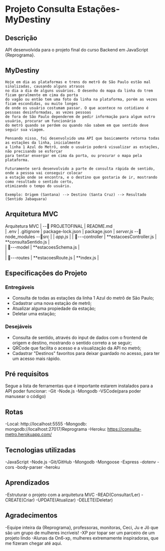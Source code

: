 # Projeto Consulta Estações- MyDestiny

## Descrição 
API desenvolvida para o projeto final do curso Backend em JavaScript {Reprograma}.

## MyDestiny

    Hoje em dia as plataformas e trens do metrô de São Paulo estão mal sinalizadas, causando alguns atrasos 
    no dia a dia de alguns usuários. O desenho do mapa da linha do trem ficam geralmente em cima da porta 
    do vagão ou então tem uma foto da linha na plataforma, porém as vezes ficam escondidas, ou muito longes 
    de onde os usuário costumam passar. O que acontece no cotidiano é pessoas desinformadas, as vezes pessoas
    de fora de São Paulo dependerem de pedir informação para algum outro usuário, procurar um funcionário 
    do metrô quando se perdem ou quando não sabem em que sentido deve seguir sua viagem.

    Pensando nisso, foi desenvolvido uma API que basicamente retorna todas as estações da linha, inicialmente 
    a linha 1 Azul do Metrô, onde o usuário poderá visualizar as estações, não precisando se esforçar 
    para tentar enxergar em cima da porta, ou procurar o mapa pela plataforma.

    Futuramente será desenvolvido a parte de consulta rápida de sentido, onde a pessoa vai conseguir colocar
    a estação onde se encontra, e o destino que gostaria de ir, mostrando como resultado o sentido certo,
    otimizando o tempo do usuário.

    Exemplo: Origem (Santana) --> Destino (Santa Cruz) --> Resultado (Sentido Jabaquara)


## Arquitetura MVC

Arquitetura MVC
        |
        \--📂 PROJETOFINAL
            |   README.md  
            |   .env
            |   .gitignore
            |   package-lock.json
            |   package.json
            |   *server.js*
            \--📂 node_modules
            \--📂src
                |
                |   *app.js*
                |
                |
                📂---controller
                |       **estacoesController.js
                |       **consultaSentido.js
                |      
                |
                📂---model
                |       **estacoesSchema.js
                |  
                |       
                |
                📂---routes
                |       **estacoesRoute.js
                |       **index.js
                |       

    
## Especificações do Projeto

### Entregáveis 

- Consulta de todas as estações da linha 1 Azul do metrô de São Paulo;
- Cadastrar uma nova estação de metrô;
- Atualizar alguma propiedade da estação;
- Deletar uma estação;

### Desejáveis

- Consulta de sentido, através do input de dados com o frontend de origem e destino, 
mostrando o sentido correto a se seguir;
- QRCode que facilita o acesso e a visualização da API no metrô;
- Cadastrar "Destinos" favoritos para deixar guardado no acesso, para ter um acesso 
mais rápido.

## Pré requisitos

Segue a lista de ferramentas que é importante estarem instalados para a API poder funcionar:
-Git
-Node.js
-Mongodb
-VSCode(para poder manusear o código)

## Rotas

-Local: http://localhost:5555
-Mongodb: mongodb://localhost:27017/Reprograma
-Heroku: https://consulta-metro.herokuapp.com/

## Tecnologias utilizadas

-JavaScript
-Node.js
-Git/GitHub
-Mongodb
-Mongoose
-Express
-dotenv
-cors
-body-parser
-heroku

## Aprendizados

-Estruturar o projeto com a arquitetura MVC 
-READ(Consultar/Ler)
-CREATE(Criar)
-UPDATE(Atualizar)
-DELETE(Deletar)

## Agradecimentos 

-Equipe inteira da {Reprograma}, professoras, monitoras, Ceci, Ju e Jô que são um grupo de mulheres incríveis!
-XP por topar ser um parceiro de um projeto lindo
-Alunas da On6-xp, mulheres extremamente inspiradoras, que me fizeram chegar até aqui.



